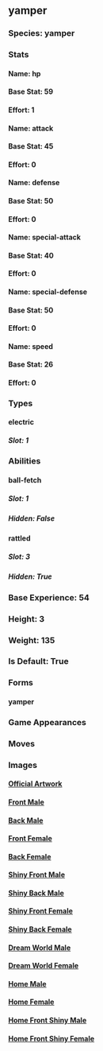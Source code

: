 ## yamper
### Species: yamper
### Stats
#### Name: hp
#### Base Stat: 59
#### Effort: 1
#### Name: attack
#### Base Stat: 45
#### Effort: 0
#### Name: defense
#### Base Stat: 50
#### Effort: 0
#### Name: special-attack
#### Base Stat: 40
#### Effort: 0
#### Name: special-defense
#### Base Stat: 50
#### Effort: 0
#### Name: speed
#### Base Stat: 26
#### Effort: 0
### Types
#### electric
##### Slot: 1
### Abilities
#### ball-fetch
##### Slot: 1
##### Hidden: False
#### rattled
##### Slot: 3
##### Hidden: True
### Base Experience: 54
### Height: 3
### Weight: 135
### Is Default: True
### Forms
#### yamper
### Game Appearances
### Moves
### Images
#### [Official Artwork](https://raw.githubusercontent.com/PokeAPI/sprites/master/sprites/pokemon/other/official-artwork/835.png)
#### [Front Male](https://raw.githubusercontent.com/PokeAPI/sprites/master/sprites/pokemon/835.png)
#### [Back Male](https://raw.githubusercontent.com/PokeAPI/sprites/master/sprites/pokemon/back/835.png)
#### [Front Female](None)
#### [Back Female](None)
#### [Shiny Front Male](https://raw.githubusercontent.com/PokeAPI/sprites/master/sprites/pokemon/shiny/835.png)
#### [Shiny Back Male](https://raw.githubusercontent.com/PokeAPI/sprites/master/sprites/pokemon/back/835.png)
#### [Shiny Front Female](None)
#### [Shiny Back Female](None)
#### [Dream World Male](None)
#### [Dream World Female](None)
#### [Home Male](https://raw.githubusercontent.com/PokeAPI/sprites/master/sprites/pokemon/other/home/835.png)
#### [Home Female](None)
#### [Home Front Shiny Male](https://raw.githubusercontent.com/PokeAPI/sprites/master/sprites/pokemon/other/home/shiny/835.png)
#### [Home Front Shiny Female](None)